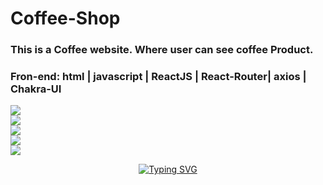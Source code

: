 # Coffee-Shop
<h3>This is a Coffee website. Where user can see coffee Product.</h3>
 <h3>Fron-end: html | javascript | ReactJS | React-Router| axios | Chakra-UI</h3>
  
<img src="https://user-images.githubusercontent.com/101391413/232665896-40faa01f-ae3d-49f9-b669-0388d7915e52.png"/> 
<br>
<img src="https://user-images.githubusercontent.com/101391413/232665981-4e393116-5122-4506-ba38-eb6ce479b556.png" />
<br>
<img src="https://user-images.githubusercontent.com/101391413/232666145-daade7c3-87e3-4b0a-a857-df262882e366.png" />
<br>
<img src="https://user-images.githubusercontent.com/101391413/232666274-20ec7ef8-bb42-4409-9eb3-304a1b355750.png" />
<br>
<img src="https://user-images.githubusercontent.com/101391413/232666306-815e76aa-84f5-48fc-9d22-c3fa46edadb5.png" />
<p align="center"><a align="center" href="https://git.io/typing-svg"><img src="https://readme-typing-svg.herokuapp.com?font=Fira+Code&pause=1000&center=true&vCenter=true&width=435&lines=Thank+you+for+your+precious+Time." alt="Typing SVG" /></a></p>
